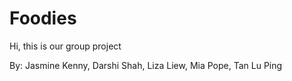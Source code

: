 # Foodies

Hi, this is our group project

By: Jasmine Kenny, Darshi Shah, Liza Liew, Mia Pope, Tan Lu Ping
